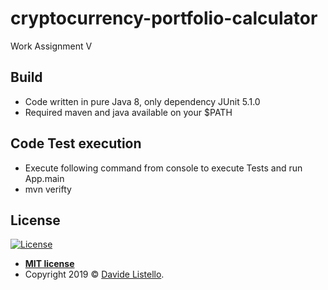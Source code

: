 # cryptocurrency-portfolio-calculator

Work Assignment V

## Build

 - Code written in pure Java 8, only dependency JUnit 5.1.0
 - Required maven and java available on your $PATH

## Code Test execution
 - Execute following command from console to execute Tests and run App.main
 - mvn verifty

## License

[![License](http://img.shields.io/:license-mit-blue.svg?style=flat-square)](http://badges.mit-license.org)

- **[MIT license](http://opensource.org/licenses/mit-license.php)**
- Copyright 2019 © <a href="mailto:davide.listello@gmail.com">Davide Listello</a>.